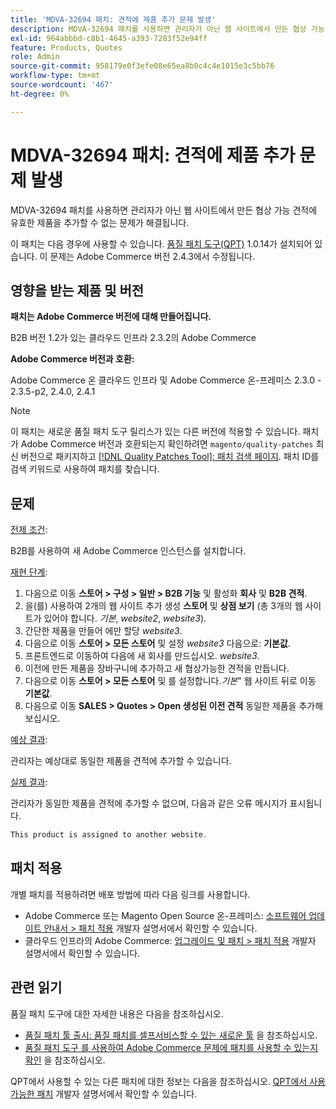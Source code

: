 ```yaml
---
title: 'MDVA-32694 패치: 견적에 제품 추가 문제 발생'
description: MDVA-32694 패치를 사용하면 관리자가 아닌 웹 사이트에서 만든 협상 가능 견적에 유효한 제품을 추가할 수 없는 문제가 해결됩니다.
exl-id: 964abbbd-c8b1-4645-a393-7283f52e94ff
feature: Products, Quotes
role: Admin
source-git-commit: 958179e0f3efe08e65ea8b0c4c4e1015e3c5bb76
workflow-type: tm+mt
source-wordcount: '467'
ht-degree: 0%

---
```


# MDVA-32694 패치: 견적에 제품 추가 문제 발생

MDVA-32694 패치를 사용하면 관리자가 아닌 웹 사이트에서 만든 협상 가능 견적에 유효한 제품을 추가할 수 없는 문제가 해결됩니다.

이 패치는 다음 경우에 사용할 수 있습니다. [품질 패치 도구(QPT)](https://devdocs.magento.com/guides/v2.4/comp-mgr/patching.html#mqp) 1.0.14가 설치되어 있습니다. 이 문제는 Adobe Commerce 버전 2.4.3에서 수정됩니다.

## 영향을 받는 제품 및 버전

**패치는 Adobe Commerce 버전에 대해 만들어집니다.**

B2B 버전 1.2가 있는 클라우드 인프라 2.3.2의 Adobe Commerce

**Adobe Commerce 버전과 호환:**

Adobe Commerce 온 클라우드 인프라 및 Adobe Commerce 온-프레미스 2.3.0 - 2.3.5-p2, 2.4.0, 2.4.1

>[!NOTE]
>
>이 패치는 새로운 품질 패치 도구 릴리스가 있는 다른 버전에 적용할 수 있습니다. 패치가 Adobe Commerce 버전과 호환되는지 확인하려면 `magento/quality-patches` 최신 버전으로 패키지하고 [[!DNL Quality Patches Tool]: 패치 검색 페이지](https://devdocs.magento.com/quality-patches/tool.html#patch-grid). 패치 ID를 검색 키워드로 사용하여 패치를 찾습니다.

## 문제

<u>전제 조건</u>:

B2B를 사용하여 새 Adobe Commerce 인스턴스를 설치합니다.

<u>재현 단계</u>:

1. 다음으로 이동 **스토어 > 구성 > 일반 > B2B 기능** 및 활성화 **회사** 및 **B2B 견적**.
1. 을(를) 사용하여 2개의 웹 사이트 추가 생성 **스토어** 및 **상점 보기** (총 3개의 웹 사이트가 있어야 합니다. *기본*, *website2*, *website3*).
1. 간단한 제품을 만들어 에만 할당 *website3*.
1. 다음으로 이동 **스토어 > 모든 스토어** 및 설정 *website3* 다음으로: **기본값**.
1. 프론트엔드로 이동하여 다음에 새 회사를 만드십시오. *website3*.
1. 이전에 만든 제품을 장바구니에 추가하고 새 협상가능한 견적을 만듭니다.
1. 다음으로 이동 **스토어 > 모든 스토어** 및 를 설정합니다.*기본*&quot; 웹 사이트 뒤로 이동 **기본값**.
1. 다음으로 이동 **SALES > Quotes > Open 생성된 이전 견적** 동일한 제품을 추가해 보십시오.

<u>예상 결과</u>:

관리자는 예상대로 동일한 제품을 견적에 추가할 수 있습니다.

<u>실제 결과</u>:

관리자가 동일한 제품을 견적에 추가할 수 없으며, 다음과 같은 오류 메시지가 표시됩니다.

```php
This product is assigned to another website.
```

## 패치 적용

개별 패치를 적용하려면 배포 방법에 따라 다음 링크를 사용합니다.

* Adobe Commerce 또는 Magento Open Source 온-프레미스: [소프트웨어 업데이트 안내서 > 패치 적용](https://devdocs.magento.com/guides/v2.4/comp-mgr/patching/mqp.html) 개발자 설명서에서 확인할 수 있습니다.
* 클라우드 인프라의 Adobe Commerce: [업그레이드 및 패치 > 패치 적용](https://devdocs.magento.com/cloud/project/project-patch.html) 개발자 설명서에서 확인할 수 있습니다.

## 관련 읽기

품질 패치 도구에 대한 자세한 내용은 다음을 참조하십시오.

* [품질 패치 툴 출시: 품질 패치를 셀프서비스할 수 있는 새로운 툴](/help/announcements/adobe-commerce-announcements/magento-quality-patches-released-new-tool-to-self-serve-quality-patches.md) 을 참조하십시오.
* [품질 패치 도구 를 사용하여 Adobe Commerce 문제에 패치를 사용할 수 있는지 확인](/help/support-tools/patches-available-in-qpt-tool/check-patch-for-magento-issue-with-magento-quality-patches.md) 을 참조하십시오.

QPT에서 사용할 수 있는 다른 패치에 대한 정보는 다음을 참조하십시오. [QPT에서 사용 가능한 패치](https://devdocs.magento.com/quality-patches/tool.html#patch-grid) 개발자 설명서에서 확인할 수 있습니다.
